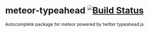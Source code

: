 # meteor-typeahead [![Build Status][buildstatus]][buildstatusurl]

Autocomplete package for meteor powered by twitter typeahead.js

[buildstatus]: https://drone.io/github.com/sergeyt/meteor-typeahead/status.png
[buildstatusurl]: https://drone.io/github.com/sergeyt/meteor-typeahead/latest